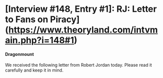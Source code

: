 # [Interview #148, Entry #1]: RJ: Letter to Fans on Piracy](https://www.theoryland.com/intvmain.php?i=148#1)

#### Dragonmount

We received the following letter from Robert Jordan today. Please read it carefully and keep it in mind.

